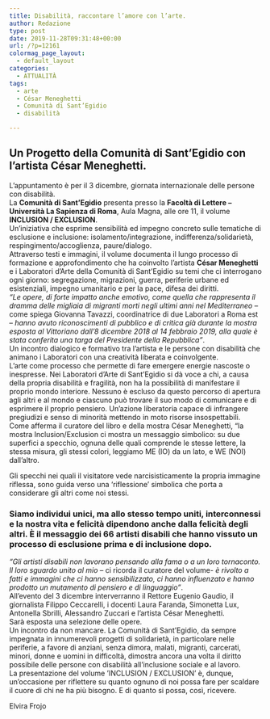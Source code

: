 ```yaml
---
title: Disabilità, raccontare l’amore con l’arte.
author: Redazione
type: post
date: 2019-11-28T09:31:48+00:00
url: /?p=12161
colormag_page_layout:
  - default_layout
categories:
  - ATTUALITÀ
tags:
  - arte
  - César Meneghetti
  - Comunità di Sant’Egidio
  - disabilità

---
```

## Un Progetto della Comunità di Sant’Egidio con l’artista César Meneghetti.

L’appuntamento è per il 3 dicembre, giornata internazionale delle persone con disabilità.  
La **Comunità di Sant’Egidio** presenta presso la **Facoltà di Lettere – Università La Sapienza di Roma**, Aula Magna, alle ore 11, il volume **INCLUSION / EXCLUSION**.  
Un’iniziativa che esprime sensibilità ed impegno concreto sulle tematiche di esclusione e inclusione: isolamento/integrazione, indifferenza/solidarietà, respingimento/accoglienza, paure/dialogo.  
Attraverso testi e immagini, il volume documenta il lungo processo di formazione e approfondimento che ha coinvolto l’artista **César Meneghetti** e i Laboratori d’Arte della Comunità di Sant’Egidio su temi che ci interrogano ogni giorno: segregazione, migrazioni, guerra, periferie urbane ed esistenziali, impegno umanitario e per la pace, difesa dei diritti.  
_“Le opere, di forte impatto anche emotivo, come quella che rappresenta il dramma delle migliaia di migranti morti negli ultimi anni nel Mediterraneo_ – come spiega Giovanna Tavazzi, coordinatrice di due Laboratori a Roma est &#8211; _hanno avuto riconoscimenti di pubblico e di critica già durante la mostra esposta al Vittoriano dall’8 dicembre 2018 al 14 febbraio 2019, alla quale è stata conferita una targa del Presidente della Repubblica”_.  
Un incontro dialogico e formativo tra l’artista e le persone con disabilità che animano i Laboratori con una creatività liberata e coinvolgente.  
L&#8217;arte come processo che permette di fare emergere energie nascoste o inespresse. Nei Laboratori d’Arte di Sant’Egidio si dà voce a chi, a causa della propria disabilità e fragilità, non ha la possibilità di manifestare il proprio mondo interiore. Nessuno è escluso da questo percorso di apertura agli altri e al mondo e ciascuno può trovare il suo modo di comunicare e di esprimere il proprio pensiero. Un’azione liberatoria capace di infrangere pregiudizi e senso di minorità mettendo in moto risorse insospettabili.  
Come afferma il curatore del libro e della mostra César Meneghetti, “la mostra Inclusion/Exclusion ci mostra un messaggio simbolico: su due superfici a specchio, ognuna delle quali comprende le stesse lettere, la stessa misura, gli stessi colori, leggiamo ME (IO) da un lato, e WE (NOI) dall’altro.

Gli specchi nei quali il visitatore vede narcisisticamente la propria immagine riflessa, sono guida verso una ‘riflessione’ simbolica che porta a considerare gli altri come noi stessi.

### Siamo individui unici, ma allo stesso tempo uniti, interconnessi e la nostra vita e felicità dipendono anche dalla felicità degli altri. È il messaggio dei 66 artisti disabili che hanno vissuto un processo di esclusione prima e di inclusione dopo.

_&#8220;Gli artisti disabili non lavorano pensando alla fama o a un loro tornaconto. Il loro sguardo unito al mio_ – ci ricorda il curatore del volume- _è rivolto a fatti e immagini che ci hanno sensibilizzato, ci hanno influenzato e hanno prodotto un mutamento di pensiero e di linguaggio&#8221;_.  
All’evento del 3 dicembre interverranno il Rettore Eugenio Gaudio, il giornalista Filippo Ceccarelli, i docenti Laura Faranda, Simonetta Lux, Antonella Sbrilli, Alessandro Zuccari e l’artista César Meneghetti.  
Sarà esposta una selezione delle opere.  
Un incontro da non mancare. La Comunità di Sant’Egidio, da sempre impegnata in innumerevoli progetti di solidarietà, in particolare nelle periferie, a favore di anziani, senza dimora, malati, migranti, carcerati, minori, donne e uomini in difficoltà, dimostra ancora una volta il diritto possibile delle persone con disabilità all’inclusione sociale e al lavoro.  
La presentazione del volume ’INCLUSION / EXCLUSION’ è, dunque, un’occasione per riflettere su quanto ognuno di noi possa fare per scaldare il cuore di chi ne ha più bisogno. E di quanto si possa, così, ricevere.

Elvira Frojo